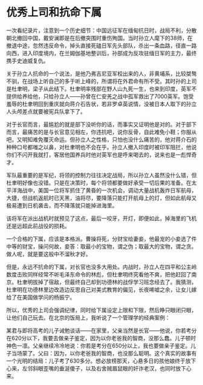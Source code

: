 # 优秀上司和抗命下属

一次看纪录片，注意到一个历史细节：中国远征军在缅甸抗日时，战局不利，分散朝北撤回中国，戴安澜即是在后撤突围时重伤殉国。当时孙立人麾下的38师，在撤退中途，忽然违反命令，掉头直接死磕日军先头部队，杀出一条血路，径直一路向西，进入印度境内，在兰姆伽基地整训后，孙部成为反攻驻缅日军的主力，最终携手史迪威复仇。 

关于孙立人抗命的一个说法，是他乃弗吉尼亚军校出来的人，非黄埔系，比较桀骜不驯，在战场上听自己的多于听上峰的，所谓将在外君命有所不受。其时孙的上司是杜聿明，梁子从此结下。杜聿明率残部在野人山九死一生，也来到印度，英军不提供给养给他，只给孙立人——孙曾在仁安羌之战中孤军救出了7000英军。饱受羞辱的杜聿明回到重庆就向蒋介石告状，若非罗卓英说情，没被日本人取下的孙立人头颅差点就要被宪兵队拿下了。 

对于长官而言，最尴尬的就是部下没听你的话，而事实又证明他是对的。对于部下而言，最痛苦的是与长官意见相左，你违抗吧，说你反骨，自此难免小鞋；你服从吧，又明知难免覆灭命运。但孙立人之性格，只怕也没什么痛苦的，他对蒋介石的种种口号都嗤之以鼻，对杜聿明也不会在乎。孙立人撤入印度时被印军阻拦，他说你们不闪开我就打，客居他国养兵时他对英军也是呼来喝去的，说来也是一彪悍奇才。 

军队最重要的是军纪，将领的控制力往往决定战局，所以孙立人虽然没什么错，但杜聿明好像也没错。只是在决策时，每个将领都要做好承受一切后果的准备。在太平洋海战中，美国一位将军抓住了黄昏的一次机会，调动大量战机轰炸日军航母，大捷，但战机返航时已天黑，油将尽，要降落只能打开航母上的灯，但如此航母又极易遭到日机袭击，而不降落就只能掉进海里。 

该将军在派出战机时就预见了这点，最后一咬牙，开灯，即便如此，掉海里的飞机还是远超此前战役的损耗。 

一个合格的下属，应该是本格派。曹操将死，分财宝给妻妾，他最宠的小妾选了件中等的财宝，操问何故，妾答：取最小的宝物，谓之伪；取最大的宝物，谓之贪。做人呢，就是要这般中不溜秋才好。 

但是，永远不抗命的下属，对长官也没多大用处。内战时，孙立人在四平和公主岭数度击败同样经常不听毛泽东命令的林彪，但杜聿明终究看他不爽，把他赶回了南京。杜聿明拔掉了宿敌，但最终自己却到功德林的战俘学习班念经去了。我猜测，杜聿明在功德林里边改造边反思自己对美式教育的偏见，长夜唏嘘之余，让女儿嫁给了在美国做学问的杨振宁。 

所以，优秀的上司会强调纪律，同时给下属设定上限和下限，然后睁只眼闭只眼，让他们自己玩去。在北京的饭局上，我听说了一个管理学的经典案例： 

某君与即将高考的儿子诫勉谈话——在家里，父亲当然是长官——他说，你若考分在620分以下，我要去做亲子鉴定，因为以你老爸我的智商，没那么蠢。儿子顿时神色一凛。父亲继续冷冷地说：你若是考分在650分以上，我也要做亲子鉴定。儿子当场蒙了。父曰：因为，以你老爸我的智商，也没那么聪明。这个真实的故事有一个光明的结局：儿子考了630多分。想必放榜那天，心悬多日的孩他娘终于放下心来，左邻斜眼歪嘴的垂涎傻子，以及右舍贼眉鼠眼的奸诈老汉，也同时放下心来。